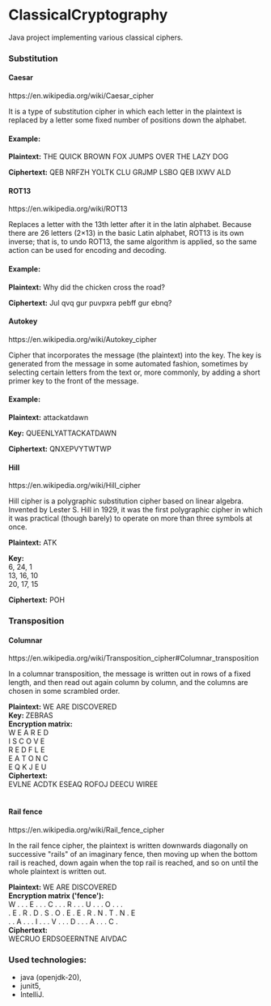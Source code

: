 # ClassicalCryptography

Java project implementing various classical ciphers.

<h3>Substitution</h3>
<h4>Caesar</h4>
https://en.wikipedia.org/wiki/Caesar_cipher

It is a type of substitution cipher in which each letter in the plaintext is replaced by a letter some fixed number of positions down the alphabet.

<h4>Example:</h4>

<b>Plaintext:</b>  THE QUICK BROWN FOX JUMPS OVER THE LAZY DOG

<b>Ciphertext:</b> QEB NRFZH YOLTK CLU GRJMP LSBO QEB IXWV ALD

<h4>ROT13</h4>
https://en.wikipedia.org/wiki/ROT13

Replaces a letter with the 13th letter after it in the latin alphabet. 
Because there are 26 letters (2×13) in the basic Latin alphabet, ROT13 is its own inverse; that is, to undo ROT13, the same algorithm is applied, so the same action can be used for encoding and decoding. 

<h4>Example:</h4>

<b>Plaintext:</b> Why did the chicken cross the road?

<b>Ciphertext:</b> Jul qvq gur puvpxra pebff gur ebnq?

<h4>Autokey</h4>
https://en.wikipedia.org/wiki/Autokey_cipher

Cipher that incorporates the message (the plaintext) into the key. The key is generated from the message in some automated fashion, sometimes by selecting certain letters from the text or, more commonly, by adding a short primer key to the front of the message.

<h4>Example:</h4>

<b>Plaintext:</b> attackatdawn

<b>Key:</b> QUEENLYATTACKATDAWN

<b>Ciphertext:</b> QNXEPVYTWTWP

<h4>Hill</h4>
https://en.wikipedia.org/wiki/Hill_cipher

Hill cipher is a polygraphic substitution cipher based on linear algebra. Invented by Lester S. Hill in 1929, it was the first polygraphic cipher in which it was practical (though barely) to operate on more than three symbols at once.

<b>Plaintext:</b> ATK

<b>Key:</b> <br>
6, 24, 1 <br>
13, 16, 10 <br>
20, 17, 15

<b>Ciphertext:</b> POH

<h3>Transposition</h3>
<h4>Columnar</h4>
https://en.wikipedia.org/wiki/Transposition_cipher#Columnar_transposition

In a columnar transposition, the message is written out in rows of a fixed length, and then read out again column by column, and the columns are chosen in some scrambled order.

<b>Plaintext: </b>WE ARE DISCOVERED
<br>
<b>Key: </b>ZEBRAS
<br>
<b>Encryption matrix:</b>
<br>
W E A R E D<br>
I S C O V E <br>
R E D F L E <br>
E A T O N C <br>
E Q K J E U <br>
<b>Ciphertext:</b><br>
EVLNE ACDTK ESEAQ ROFOJ DEECU WIREE
<br>
<br>
<h4>Rail fence</h4>
https://en.wikipedia.org/wiki/Rail_fence_cipher

In the rail fence cipher, the plaintext is written downwards diagonally on successive "rails" of an imaginary fence, then moving up when the bottom rail is reached, down again when the top rail is reached, and so on until the whole plaintext is written out.

<b>Plaintext: </b>WE ARE DISCOVERED
<br>
<b>Encryption matrix ('fence'):</b>
<br>
W . . . E . . . C . . . R . . . U . . . O . . . <br>
. E . R . D . S . O . E . E . R . N . T . N . E <br>
. . A . . . I . . . V . . . D . . . A . . . C . <br>
<b>Ciphertext:</b><br>
WECRUO ERDSOEERNTNE AIVDAC

<h3>Used technologies:</h3>

- java (openjdk-20),
- junit5,
- IntelliJ.
